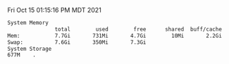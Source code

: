 Fri Oct 15 01:15:16 PM MDT 2021
```bash
System Memory
               total        used        free      shared  buff/cache   available
Mem:           7.7Gi       731Mi       4.7Gi        10Mi       2.2Gi       6.6Gi
Swap:          7.6Gi       350Mi       7.3Gi
System Storage
677M	.
```
```bash
